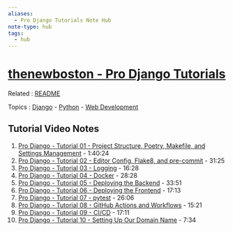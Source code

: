 ```yaml
---
aliases:
  - Pro Django Tutorials Note Hub
note-type: hub
tags:
  - hub
---
```


# [thenewboston - Pro Django Tutorials](https://www.youtube.com/playlist?list=PL6gx4Cwl9DGDYbs0jJdGefNN8eZRSwWqy)

Related : [README](README.md)

Topics : [Django](../../4-hub-notes-🚉/Django.md) - [Python](../../4-hub-notes-🚉/Python.md) - [Web Development](../../4-hub-notes-🚉/Web%20Development.md)

## Tutorial Video Notes

1. [Pro Django - Tutorial 01 - Project Structure, Poetry, Makefile, and Settings Management](Pro%20Django%20-%20Tutorial%2001%20-%20Project%20Structure,%20Poetry,%20Makefile,%20and%20Settings%20Management) - 1:40:24
2. [Pro Django - Tutorial 02 - Editor Config, Flake8, and pre-commit](Pro%20Django%20-%20Tutorial%2002%20-%20Editor%20Config,%20Flake8,%20and%20pre-commit) - 31:25
3. [Pro Django - Tutorial 03 - Logging](Pro%20Django%20-%20Tutorial%2003%20-%20Logging) - 16:28
4. [Pro Django - Tutorial 04 - Docker](Pro%20Django%20-%20Tutorial%2004%20-%20Docker) - 28:28
5. [Pro Django - Tutorial 05 - Deploying the Backend](Pro%20Django%20-%20Tutorial%2005%20-%20Deploying%20the%20Backend) - 33:51
6. [Pro Django - Tutorial 06 - Deploying the Frontend](Pro%20Django%20-%20Tutorial%2006%20-%20Deploying%20the%20Frontend) - 17:13
7. [Pro Django - Tutorial 07 - pytest](Pro%20Django%20-%20Tutorial%2007%20-%20pytest) - 26:06
8. [Pro Django - Tutorial 08 - GitHub Actions and Workflows](Pro%20Django%20-%20Tutorial%2008%20-%20GitHub%20Actions%20and%20Workflows) - 15:21
9. [Pro Django - Tutorial 09 - CI/CD](Pro%20Django%20-%20Tutorial%2009%20-%20CI/CD) - 17:11
10. [Pro Django - Tutorial 10 - Setting Up Our Domain Name](Pro%20Django%20-%20Tutorial%2010%20-%20Setting%20Up%20Our%20Domain%20Name) - 7:34
